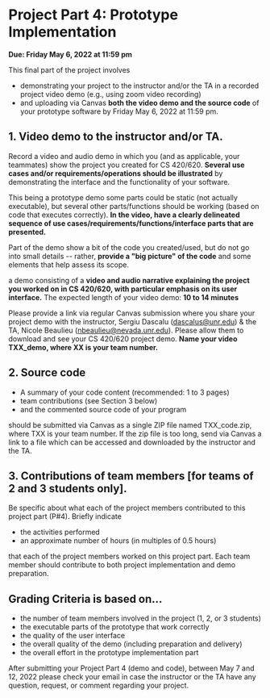# Project Part 4: Prototype Implementation

**Due: Friday May 6, 2022 at 11:59 pm**

This final part of the project involves
 * demonstrating your project to the instructor and/or the TA in a recorded project video demo (e.g., using zoom video recording)
 * and uploading via Canvas **both the video demo and the source code** of your prototype software by Friday May 6, 2022 at 11:59 pm.

## 1. Video demo to the instructor and/or TA.

Record a video and audio demo in which you (and as applicable, your teammates) show the project you created for CS 420/620. **Several use cases and/or requirements/operations should be illustrated** by demonstrating the interface and the functionality of your software.

This being a prototype demo some parts could be static (not actually executable), but several other parts/functions should be working (based on code that executes correctly).  **In the video, have a clearly delineated sequence of use cases/requirements/functions/interface parts that are presented.**

Part of the demo show a bit of the code you created/used, but do not go into small details -- rather, **provide a "big picture" of the code** and some elements that help assess its scope.  

a demo consisting of a **video and audio narrative explaining the project you worked on in CS 420/620, with particular emphasis on its user interface.** The expected length of your video demo: **10 to 14 minutes**

Please provide a link via regular Canvas submission where you share your project demo with the instructor, Sergiu Dascalu (dascalus@unr.edu) & the TA, Nicole Beaulieu (nbeaulieu@nevada.unr.edu). Please allow them to download and see your CS 420/620 project demo.  **Name your video TXX_demo, where XX is your team number.**

## 2. Source code
* A summary of your code content (recommended: 1 to 3 pages)
* team contributions (see Section 3 below)
* and the commented source code of your program

should be submitted via Canvas as a single ZIP file named TXX_code.zip, where TXX is your team number.
If the zip file is too long, send via Canvas a link to a file which can be accessed and downloaded by the instructor and the TA. 

## 3. Contributions of team members [for teams of 2 and 3 students only].
Be specific about what each of the project members contributed to this project part (P#4).
Briefly indicate
* the activities performed 
* an approximate number of hours (in multiples of 0.5 hours)

that each of the project members worked on this project part.
Each team member should contribute to both project implementation and demo preparation. 

## Grading Criteria is based on...
* the number of team members involved in the project (1, 2, or 3 students)
* the executable parts of the prototype that work correctly
* the quality of the user interface
* the overall quality of the demo (including preparation and delivery)
* the overall effort in the prototype implementation part

After submitting your Project Part 4 (demo and code), between May 7 and 12, 2022 please check your email in case the instructor or the TA have any question, request, or comment regarding your project. 